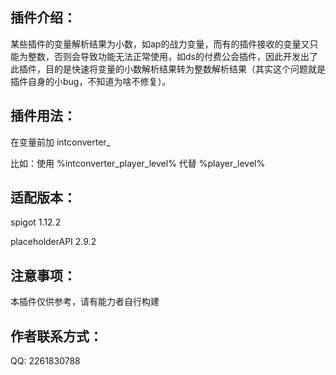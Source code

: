 ## 插件介绍：

某些插件的变量解析结果为小数，如ap的战力变量，而有的插件接收的变量又只能为整数，否则会导致功能无法正常使用，如ds的付费公会插件，因此开发出了此插件，目的是快速将变量的小数解析结果转为整数解析结果（其实这个问题就是插件自身的小bug，不知道为啥不修复）。



## 插件用法：

在变量前加 intconverter_

比如：使用 %intconverter_player_level% 代替 %player_level%



## 适配版本：

spigot 1.12.2

placeholderAPI 2.9.2



## 注意事项：

本插件仅供参考，请有能力者自行构建



## 作者联系方式：

QQ: 2261830788
